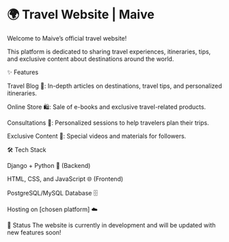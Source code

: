 # 🌍 Travel Website | Maive
Welcome to Maive’s official travel website! 

This platform is dedicated to sharing travel experiences, itineraries, tips, and exclusive content about destinations around the world.

✨ Features

Travel Blog 📝: In-depth articles on destinations, travel tips, and personalized itineraries.

Online Store 🛍️: Sale of e-books and exclusive travel-related products.

Consultations 📅: Personalized sessions to help travelers plan their trips.

Exclusive Content 🎥: Special videos and materials for followers.

🛠️ Tech Stack

Django + Python 🐍 (Backend)

HTML, CSS, and JavaScript 🌐 (Frontend)

PostgreSQL/MySQL Database 🗄️

Hosting on [chosen platform] ☁️

🚀 Status
The website is currently in development and will be updated with new features soon!
